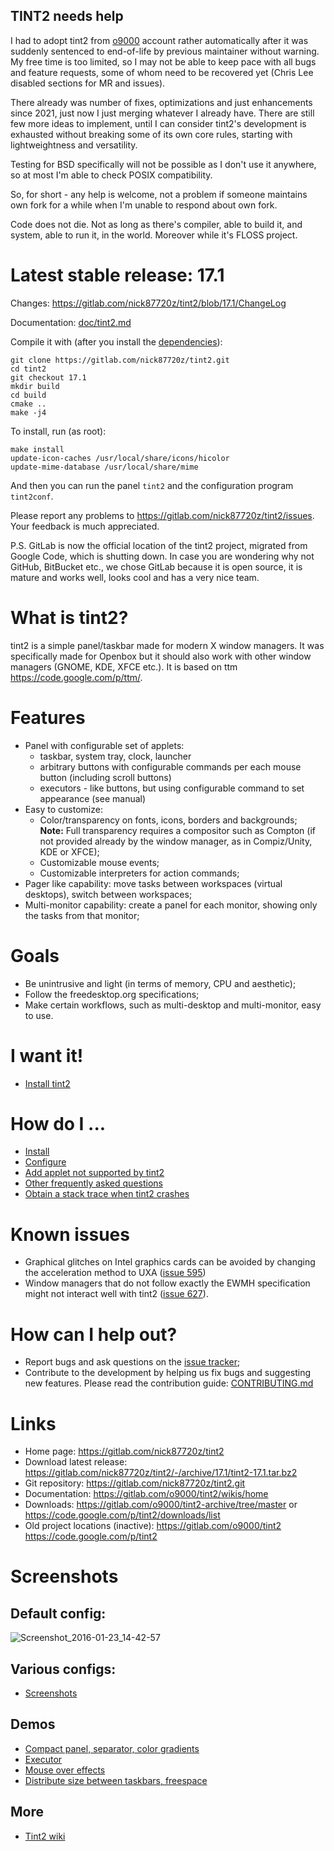 ## TINT2 needs help

I had to adopt tint2 from [o9000](https://gitlab.com/o9000/tint2) account rather automatically after it was suddenly sentenced to end-of-life by previous maintainer without warning. My free time is too limited, so I may not be able to keep pace with all bugs and feature requests, some of whom need to be recovered yet (Chris Lee disabled sections for MR and issues).

There already was number of fixes, optimizations and just enhancements since 2021, just now I just merging whatever I already have. There are still few more ideas to implement, until I can consider tint2's development is exhausted without breaking some of its own core rules, starting with lightweightness and versatility.

Testing for BSD specifically will not be possible as I don't use it anywhere, so at most I'm able to check POSIX compatibility.

So, for short - any help is welcome, not a problem if someone maintains own fork for a while when I'm unable to respond about own fork.

Code does not die. Not as long as there's compiler, able to build it, and system, able to run it, in the world. Moreover while it's FLOSS project.

# Latest stable release: 17.1

Changes: https://gitlab.com/nick87720z/tint2/blob/17.1/ChangeLog

Documentation: [doc/tint2.md](doc/tint2.md)

Compile it with (after you install the [dependencies](https://gitlab.com/o9000/tint2/wikis/Install#dependencies)):

```
git clone https://gitlab.com/nick87720z/tint2.git
cd tint2
git checkout 17.1
mkdir build
cd build
cmake ..
make -j4
```

To install, run (as root):

```
make install
update-icon-caches /usr/local/share/icons/hicolor
update-mime-database /usr/local/share/mime
```

And then you can run the panel `tint2` and the configuration program `tint2conf`.

Please report any problems to https://gitlab.com/nick87720z/tint2/issues. Your feedback is much appreciated.

P.S. GitLab is now the official location of the tint2 project, migrated from Google Code, which is shutting down. In case you are wondering why not GitHub, BitBucket etc., we chose GitLab because it is open source, it is mature and works well, looks cool and has a very nice team.

# What is tint2?

tint2 is a simple panel/taskbar made for modern X window managers. It was specifically made for Openbox but it should also work with other window managers (GNOME, KDE, XFCE etc.). It is based on ttm https://code.google.com/p/ttm/.

# Features

  * Panel with configurable set of applets:
    - taskbar, system tray, clock, launcher
    - arbitrary buttons with configurable commands per each mouse button (including scroll buttons)
    - executors - like buttons, but using configurable command to set appearance (see manual)
  * Easy to customize:
    - Color/transparency on fonts, icons, borders and backgrounds;  
    **Note:** Full transparency requires a compositor such as Compton (if not provided already by the window manager, as in Compiz/Unity, KDE or XFCE);
    - Customizable mouse events;
    - Customizable interpreters for action commands;
  * Pager like capability: move tasks between workspaces (virtual desktops), switch between workspaces;
  * Multi-monitor capability: create a panel for each monitor, showing only the tasks from that monitor;

# Goals

  * Be unintrusive and light (in terms of memory, CPU and aesthetic);
  * Follow the freedesktop.org specifications;
  * Make certain workflows, such as multi-desktop and multi-monitor, easy to use.

# I want it!

  * [Install tint2](https://gitlab.com/o9000/tint2/wikis/Install)

# How do I ...

  * [Install](https://gitlab.com/o9000/tint2/wikis/Install)
  * [Configure](https://gitlab.com/nick87720z/tint2/blob/master/doc/tint2.md)
  * [Add applet not supported by tint2](https://gitlab.com/o9000/tint2/wikis/ThirdPartyApplets)
  * [Other frequently asked questions](https://gitlab.com/o9000/tint2/wikis/FAQ)
  * [Obtain a stack trace when tint2 crashes](https://gitlab.com/o9000/tint2/wikis/Debug)

# Known issues

  * Graphical glitches on Intel graphics cards can be avoided by changing the acceleration method to UXA ([issue 595](https://gitlab.com/o9000/tint2/issues/595))
  * Window managers that do not follow exactly the EWMH specification might not interact well with tint2 ([issue 627](https://gitlab.com/o9000/tint2/issues/627)).

# How can I help out?

  * Report bugs and ask questions on the [issue tracker](https://gitlab.com/nick87720z/tint2/issues);
  * Contribute to the development by helping us fix bugs and suggesting new features. Please read the contribution guide: [CONTRIBUTING.md](CONTRIBUTING.md)

# Links
  * Home page: https://gitlab.com/nick87720z/tint2
  * Download latest release: https://gitlab.com/nick87720z/tint2/-/archive/17.1/tint2-17.1.tar.bz2
  * Git repository: https://gitlab.com/nick87720z/tint2.git
  * Documentation: https://gitlab.com/o9000/tint2/wikis/home
  * Downloads: https://gitlab.com/o9000/tint2-archive/tree/master or https://code.google.com/p/tint2/downloads/list
  * Old project locations (inactive): https://gitlab.com/o9000/tint2 https://code.google.com/p/tint2

# Screenshots

## Default config:

![Screenshot_2016-01-23_14-42-57](https://gitlab.com/nick87720z/tint2/uploads/948fa74eca60864352a033580350b4c3/Screenshot_2016-01-23_14-42-57.png)

## Various configs:

* [Screenshots](https://gitlab.com/o9000/tint2/wikis/screenshots)

## Demos

* [Compact panel, separator, color gradients](https://gitlab.com/o9000/tint2/wikis/whats-new-0.13.0.gif)
* [Executor](https://gitlab.com/o9000/tint2/wikis/whats-new-0.12.4.gif)
* [Mouse over effects](https://gitlab.com/o9000/tint2/wikis/whats-new-0.12.3.gif)
* [Distribute size between taskbars, freespace](https://gitlab.com/o9000/tint2/wikis/whats-new-0.12.gif)

## More

* [Tint2 wiki](https://gitlab.com/o9000/tint2/wikis/Home)
